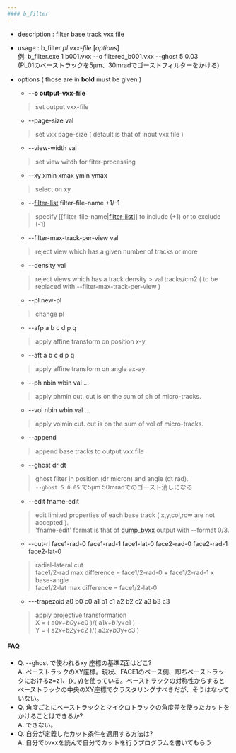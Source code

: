 ```yaml
---
#### b_filter
---
```


+ description : filter base track vxx file  
+ usage : b_filter *pl* *vxx-file* [*options*]
  <br>例: b_filter.exe 1 b001.vxx --o filtered_b001.vxx --ghost 5 0.03 
  <br>(PL01のベーストラックを5μm、30mradでゴーストフィルターをかける)
+ options ( those are in **bold** must be given )
  - **--o output-vxx-file**
  > set output vxx-file  

  - --page-size val
  > set vxx page-size ( default is that of input vxx file )  

  - --view-width val
  > set view witdh for fiter-processing  

  - --xy xmin xmax ymin ymax
  > select on xy  

  - --[filter-list](filter-list.md) filter-file-name +1/-1
  > specify [[filter-file-name|[filter-list](filter-list.md)]] to include (+1) or to exclude (-1)  

  - --filter-max-track-per-view val
  > reject view which has a given number of tracks or more  

  - --density val
  > reject views which has a track density > val tracks/cm2 ( to be replaced with --filter-max-track-per-view )  

  - --pl new-pl
  > change pl  

  - --afp a b c d p q
  > apply affine transform on position x-y  

  - --aft a b c d p q
  > apply affine transform on angle ax-ay  

  - --ph nbin wbin val ...
  > apply phmin cut. cut is on the sum of ph of micro-tracks.  

  - --vol nbin wbin val ...
  > apply volmin cut. cut is on the sum of vol of micro-tracks.  

  - --append
  > append base tracks to output vxx file  

  - --ghost dr dt
  > ghost filter in position (dr micron) and angle (dt rad).  
  > `--ghost 5 0.05` で5μm 50mradでのゴースト消しになる

  - --edit fname-edit
  > edit limited properties of each base track ( x,y,col,row are not accepted ).  
  > 'fname-edit' format is that of [dump_bvxx](dump_bvxx.md) output with --format 0/3.  

  - --cut-rl face1-rad-0 face1-rad-1 face1-lat-0 face2-rad-0 face2-rad-1 face2-lat-0
  > radial-lateral cut  
  > face1/2-rad max difference = face1/2-rad-0 + face1/2-rad-1 x base-angle  
  > face1/2-lat max difference = face1/2-lat-0  

  - ---trapezoid a0 b0 c0 a1 b1 c1 a2 b2 c2 a3 b3 c3  
  > apply projective transformation  
  > X = ( a0*x+b0*y+c0 )/( a1*x+b1*y+c1 )  
  > Y = ( a2*x+b2*y+c2 )/( a3*x+b3*y+c3 )  

#### FAQ
* Q. --ghost で使われるxy 座標の基準Z面はどこ?<br>
  A. ベーストラックのXY座標。現状、FACE1のベース側、即ちベーストラックにおけるz=z1、(x, y)を使っている。ベーストラックの対称性からするとベーストラックの中央のXY座標でクラスタリングすべきだが、そうはなっていない。
* Q. 角度ごとにベーストラックとマイクロトラックの角度差を使ったカットをかけることはできるか?<br>
  A. できない。
* Q. 自分が定義したカット条件を適用する方法は?<br>
  A. 自分でbvxxを読んで自分でカットを行うプログラムを書いてもらう
  